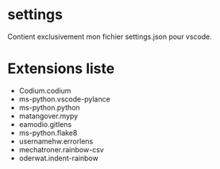 # settings

Contient exclusivement mon fichier settings.json pour vscode.

# Extensions liste
* Codium.codium
* ms-python.vscode-pylance
* ms-python.python
* matangover.mypy
* eamodio.gitlens
* ms-python.flake8
* usernamehw.errorlens
* mechatroner.rainbow-csv
* oderwat.indent-rainbow
